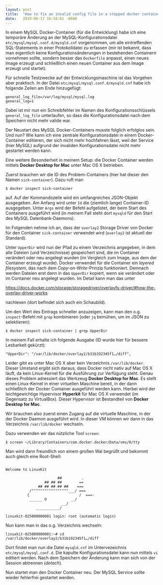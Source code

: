 ```yaml
---
layout: post
title:  "How to fix an invalid config file in a stopped docker container (on Mac OS X)"
date:   2019-06-17 16:16:01 -0600
---
```


In einem MySQL Docker-Container (für die Entwicklung) habe ich eine temporäre Änderung an der 
MySQL-Konfigurationsdatei `etc/mysql/mysql.conf.d/mysqld.cnf` vorgenommen, um alle eintreffenden 
SQL-Statements in einer Protokolldatei zu erfassen (mir ist bekannt, dass man eigentlich
keine Konfigurationsänderungen in bestehenden Containern vornehmen sollte, sondern besser das
`Dockerfile` anpasst, einen neues Image erzeugt und schließlich einen neuen Container aus
dem Image erzeugt und startet).

Für schnelle Testzwecke auf der Entwicklungsmaschine ist das Vorgehen aber praktisch.
In der Datei `etc/mysql/mysql.conf.d/mysqld.cnf` habe ich folgende Zeilen am Ende hinzugefügt:

```
general_log_file=/var/log/mysql/mysql.log
general_log=1
```

Dabei ist mir nun ein Schreibfehler im Namen des Konfigurationsschlüssels `general_log_file` 
unterlaufen, so dass die Konfigurationsdatei nach dem Speichern nicht mehr valide war.

Der Neustart des MySQL Docker-Containers musste folglich erfolglos sein. Und nun? Wie kann
ich eine zentrale Konfigurationsdatei in einem Docker-Container editieren, der sich nicht
mehr hochfahren lässt, weil der Service (hier MySQL) aufgrund der invaliden Konfigurationsdatei
nicht mehr gestartet werden kann.

Eine weitere Besonderheit in meinem Setup: die Docker Container werden mittels **Docker Desktop for Mac**
unter Mac OS X betrieben.

Zuerst brauchen wir die ID des Problem-Containers (hier hat dieser den Namen `sick-container`). Dazu ruft man
```
$ docker inspect sick-container
```
auf. Auf der Kommandozeile wird ein umfangreiches JSON-Objekt ausgegeben. Am Anfang wird unter `Id` die
(ziemlich lange) Container-ID ausgegeben. Unter `Args` wird der Befehl aufgelistet, der beim Start des
Containers ausgeführt wird (in meinem Fall steht dort `mysqld` für den Start des MySQL Datenbank-Daemons).

Im Folgenden nehme ich an, dass der `overlay2` Storage Driver von Docker für den Container `sick-container`
verwendet wird (`overlay2` ist aktuell der Standard).

Unter `UpperDir` wird nun der Pfad zu einem Verzeichnis angegeben, in dem alle Dateien (und Verzeichnisse)
gespeichert sind, die im Container verändert oder neu angelegt wurden (im Vergleich zum Image, aus dem der
Container erzeugt wurde). Docker verwendet für die Container ein *layered filesystem*, das nach dem
*Copy-on-Write*-Prinzip funktioniert. Demnach werden Dateien erst dann in das `UpperDir` kopiert, wenn sie
verändert oder im Container neu angelegt wurden. Im Detail kann man das unter

https://docs.docker.com/storage/storagedriver/overlayfs-driver/#how-the-overlay-driver-works

nachlesen (dort befindet sich auch ein Schaubild).

Um den Wert des Eintrags schneller anzuzeigen, kann man den o.g. `inspect`-Befehl mit `grep` kombinieren
(oder `jq` bemühen, um im JSON zu selektieren):
```
$ docker inspect sick-container | grep UpperDir
```
In meinem Fall erhalte ich folgende Ausgabe (ID wurde hier für bessere Lesbarkeit gekürzt):
```
"UpperDir": "/var/lib/docker/overlay2/b31b192345f1…/diff",
```

Leider gibt es unter Mac OS X aber kein Verzeichnis `/var/lib/docker`. Dieser Umstand ergibt sich
daraus, dass Docker nicht nativ auf Mac OS X läuft, da kein Linux-Kernel für die Ausführung zur
Verfügung steht. Genau dieses Problem adressiert das Werkzeug **Docker Desktop for Mac**. Es stellt
einen Linux-Kernel in einer virtuellen Maschine bereit, in der dann schließlich der Docker Container
ausgeführt werden kann. Hierbei wird der leichtgewichtige Hypervisor **Hyperkit** für Mac OS X
verwendet (im Gegensatz zu VirtualBox). Dieser Hypervisor ist Bestandteil von **Docker Desktop for Mac**.

Wir brauchen also zuerst einen Zugang auf die virtuelle Maschine, in der der Docker Daemon ausgeführt wird.
In dieser VM können wir dann in das Verzeichnis `/var/lib/docker` wechseln.

Dazu verwenden wir das nützliche Tool `screen`:
```
$ screen ~/Library/Containers/com.docker.docker/Data/vms/0/tty
```

Man wird dann freundlich von einem großen Wal begrüßt und bekommt auch gleich eine Root-Shell:
```

Welcome to LinuxKit

                        ##         .
                  ## ## ##        ==
               ## ## ## ## ##    ===
           /"""""""""""""""""___/ ===
          {                       /  ===-
           ______ O           __/
                          __/
              ___________/

linuxkit-025000000001 login: root (automatic login)
```

Nun kann man in das o.g. Verzeichnis wechseln:
```
linuxkit-025000000001:~# cd /var/lib/docker/overlay2/b31b192345f1…/diff
```

Dort findet man nun die Datei `mysqld.cnf` im Untervezeichnis `etc/mysql/mysql.conf.d`.
Die kaputte Konfigurationsdatei kann nun mittels `vi` editiert werden. Nach dem 
Speichern der Änderung kann man sich von der Session abtrennen (*detach*).

Nun startet man den Docker Container neu. Der MySQL Service sollte wieder fehlerfrei
gestartet werden.
